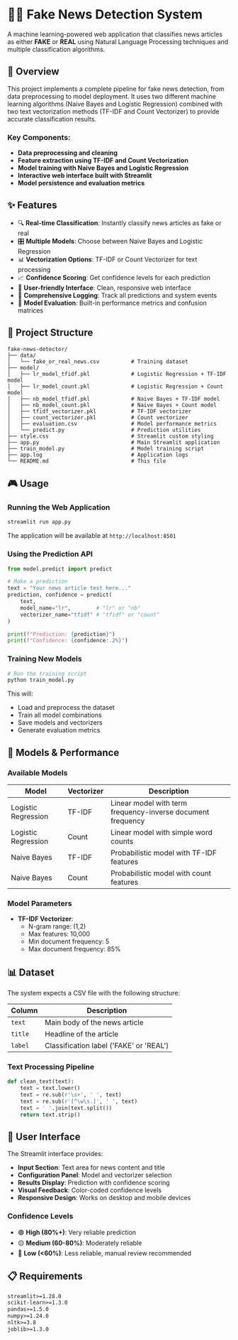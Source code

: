 # 🕵️‍♂️ Fake News Detection System

A machine learning-powered web application that classifies news articles as either **FAKE** or **REAL** using Natural Language Processing techniques and multiple classification algorithms.


## 🎯 Overview

This project implements a complete pipeline for fake news detection, from data preprocessing to model deployment. It uses two different machine learning algorithms (Naive Bayes and Logistic Regression) combined with two text vectorization methods (TF-IDF and Count Vectorizer) to provide accurate classification results.

### Key Components:
- **Data preprocessing and cleaning**
- **Feature extraction using TF-IDF and Count Vectorization**
- **Model training with Naive Bayes and Logistic Regression**
- **Interactive web interface built with Streamlit**
- **Model persistence and evaluation metrics**

## ✨ Features

- 🔍 **Real-time Classification**: Instantly classify news articles as fake or real
- 🎛️ **Multiple Models**: Choose between Naive Bayes and Logistic Regression
- 📊 **Vectorization Options**: TF-IDF or Count Vectorizer for text processing
- 📈 **Confidence Scoring**: Get confidence levels for each prediction
- 🎨 **User-friendly Interface**: Clean, responsive web interface
- 📝 **Comprehensive Logging**: Track all predictions and system events
- 🔧 **Model Evaluation**: Built-in performance metrics and confusion matrices

## 📁 Project Structure

```
fake-news-detector/
├── data/
│   └── fake_or_real_news.csv          # Training dataset
├── model/
│   ├── lr_model_tfidf.pkl             # Logistic Regression + TF-IDF model
│   ├── lr_model_count.pkl             # Logistic Regression + Count model
│   ├── nb_model_tfidf.pkl             # Naive Bayes + TF-IDF model
│   ├── nb_model_count.pkl             # Naive Bayes + Count model
│   ├── tfidf_vectorizer.pkl           # TF-IDF vectorizer
│   ├── count_vectorizer.pkl           # Count vectorizer
│   ├── evaluation.csv                 # Model performance metrics
│   └── predict.py                     # Prediction utilities
├── style.css                          # Streamlit custom styling
├── app.py                             # Main Streamlit application
├── train_model.py                     # Model training script
├── app.log                            # Application logs
└── README.md                          # This file
```


## 🎮 Usage

### Running the Web Application

```bash
streamlit run app.py
```

The application will be available at `http://localhost:8501`

### Using the Prediction API

```python
from model.predict import predict

# Make a prediction
text = "Your news article text here..."
prediction, confidence = predict(
    text, 
    model_name="lr",        # "lr" or "nb"
    vectorizer_name="tfidf" # "tfidf" or "count"
)

print(f"Prediction: {prediction}")
print(f"Confidence: {confidence:.2%}")
```

### Training New Models

```python
# Run the training script
python train_model.py
```

This will:
- Load and preprocess the dataset
- Train all model combinations
- Save models and vectorizers
- Generate evaluation metrics

## 🧠 Models & Performance

### Available Models

| Model | Vectorizer | Description |
|-------|------------|-------------|
| Logistic Regression | TF-IDF | Linear model with term frequency-inverse document frequency |
| Logistic Regression | Count | Linear model with simple word counts |
| Naive Bayes | TF-IDF | Probabilistic model with TF-IDF features |
| Naive Bayes | Count | Probabilistic model with count features |

### Model Parameters

- **TF-IDF Vectorizer**: 
  - N-gram range: (1,2)
  - Max features: 10,000
  - Min document frequency: 5
  - Max document frequency: 85%



## 📊 Dataset

The system expects a CSV file with the following structure:

| Column | Description |
|--------|-------------|
| `text` | Main body of the news article |
| `title` | Headline of the article |
| `label` | Classification label ('FAKE' or 'REAL') |


### Text Processing Pipeline

```python
def clean_text(text):
    text = text.lower()
    text = re.sub(r'\s+', ' ', text)
    text = re.sub(r'[^\w\s.]', ' ', text)
    text = ' '.join(text.split())
    return text.strip()
```


## 🎨 User Interface

The Streamlit interface provides:

- **Input Section**: Text area for news content and title
- **Configuration Panel**: Model and vectorizer selection
- **Results Display**: Prediction with confidence scoring
- **Visual Feedback**: Color-coded confidence levels
- **Responsive Design**: Works on desktop and mobile devices

### Confidence Levels

- 🟢 **High (80%+)**: Very reliable prediction
- 🟡 **Medium (60-80%)**: Moderately reliable
- 🔴 **Low (<60%)**: Less reliable, manual review recommended

## 📋 Requirements

```txt
streamlit>=1.28.0
scikit-learn>=1.3.0
pandas>=1.5.0
numpy>=1.24.0
nltk>=3.8
joblib>=1.3.0
```


